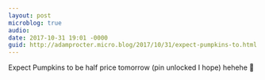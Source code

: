 ```yaml
---
layout: post
microblog: true
audio: 
date: 2017-10-31 19:01 -0000
guid: http://adamprocter.micro.blog/2017/10/31/expect-pumpkins-to.html
---
```

Expect Pumpkins to be half price tomorrow (pin unlocked I hope) hehehe 🎃 
